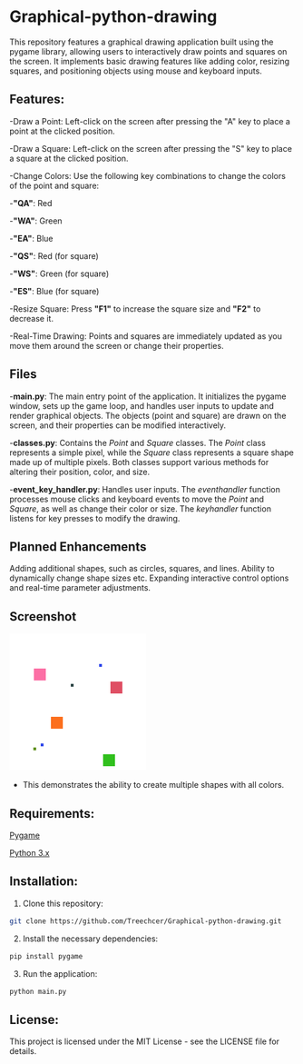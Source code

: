 # Graphical-python-drawing
This repository features a graphical drawing application built using the pygame library, allowing users to interactively draw points and squares on the screen. It implements basic drawing features like adding color, resizing squares, and positioning objects using mouse and keyboard inputs.

## Features:
-Draw a Point: Left-click on the screen after pressing the "A" key to place a point at the clicked position.

-Draw a Square: Left-click on the screen after pressing the "S" key to place a square at the clicked position.

-Change Colors: Use the following key combinations to change the colors of the point and square:

-**"QA"**: Red

-**"WA"**: Green

-**"EA"**: Blue

-**"QS"**: Red (for square)

-**"WS"**: Green (for square)

-**"ES"**: Blue (for square)

-Resize Square: Press **"F1"** to increase the square size and **"F2"** to decrease it.

-Real-Time Drawing: Points and squares are immediately updated as you move them around the screen or change their properties.

## Files
-**main.py**: The main entry point of the application. It initializes the pygame window, sets up the game loop, and handles user inputs to update and render graphical objects. The objects (point and square) are drawn on the screen, and their properties can be modified interactively.

-**classes.py**: Contains the *Point* and *Square* classes. The *Point* class represents a simple pixel, while the *Square* class represents a square shape made up of multiple pixels. Both classes support various methods for altering their position, color, and size.

-**event_key_handler.py**: Handles user inputs. The *eventhandler* function processes mouse clicks and keyboard events to move the *Point* and *Square*, as well as change their color or size. The *keyhandler* function listens for key presses to modify the drawing.

## Planned Enhancements
Adding additional shapes, such as circles, squares, and lines.
Ability to dynamically change shape sizes etc.
Expanding interactive control options and real-time parameter adjustments.

## Screenshot
![Screenshot](screenshot_folder/screenshot1)
- This demonstrates the ability to create multiple shapes with all colors.

## Requirements:
[Pygame](https://www.pygame.org/wiki/GettingStarted)

[Python 3.x](https://www.python.org/downloads/)

## Installation:
1. Clone this repository:
```bash
git clone https://github.com/Treechcer/Graphical-python-drawing.git
```

2. Install the necessary dependencies:
 ```bash
pip install pygame
 ```

3. Run the application:
 ```bash
python main.py
 ```

## License:
This project is licensed under the MIT License - see the LICENSE file for details.
